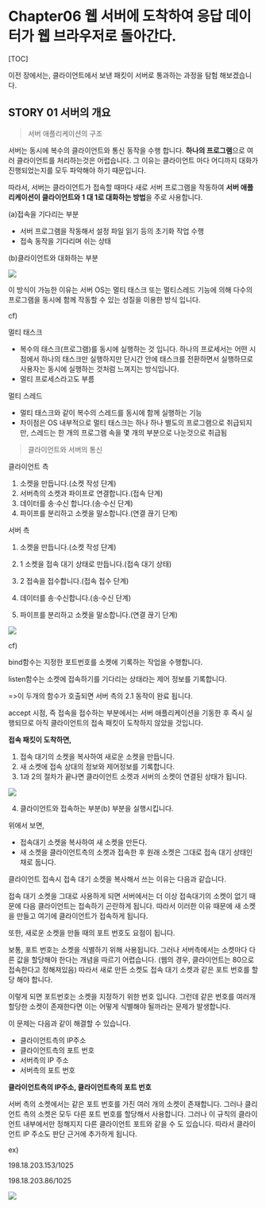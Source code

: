 # Chapter06 웹 서버에 도착하여 응답 데이터가 웹 브라우저로 돌아간다.

[TOC]

이전 장에서는, 클라이언트에서 보낸 패킷이 서버로 통과하는 과정을 탐험 해보겠습니다.



## STORY 01 서버의 개요

> 서버 애플리케이션의 구조

서버는 동시에 복수의 클라이언트와 통신 동작을 수행 합니다. **하나의 프로그램**으로 여러 클라이언트를 처리하는것은 어렵습니다. 그 이유는 클라이언트 마다 어디까지 대화가 진행되었는지를 모두 파악해야 하기 때문입니다.

따라서, 서버는 클라이언트가 접속할 때마다 새로 서버 프로그램을 작동하여 **서버 애플리케이션이 클라이언트와 1 대 1로 대화하는 방법**을 주로 사용합니다.



(a)접속을 기다리는 부분

- 서버 프로그램을 작동해서 설정 파일 읽기 등의 초기화 작업 수행
- 접속 동작을 기다리며 쉬는 상태

(b)클라이언트와 대화하는 부분





![](./img/final.PNG)

이 방식이 가능한 이유는 서버 OS는 멀티 태스크 또는 멀티스레드 기능에 의해 다수의 프로그램을 동시에 함께 작동할 수 있는 성질을 이용한 방식 입니다.

cf)

멀티 태스크

- 복수의 태스크(프로그램)를 동시에 실행하는 것 입니다. 하나의 프로세서는 어떤 시점에서 하나의 태스크만 실행하지만 단시간 안에 태스크를 전환하면서 실행하므로 사용자는 동시에 실행하는 것처럼 느껴지는 방식입니다.
- 멀티 프로세스라고도 부름



멀티 스레드

- 멀티 태스크와 같이 복수의 스레드를 동시에 함께 실행하는 기능
- 차이점은 OS 내부적으로 멀티 태스크는 하나 하나 별도의 프로그램으로 취급되지만, 스레드는 한 개의 프로그램 속을 몇 개의 부분으로 나눈것으로 취급됨



> 클라이언트와 서버의 통신

클라이언트 측

1. 소켓을 만듭니다.(소켓 작성 단계)
2. 서버측의 소켓과 파이프로 연결합니다.(접속 단계)
3. 데이터를 송·수신 합니다.(송·수신 단계)
4. 파이프를 분리하고 소켓을 말소합니다.(연결 끊기 단계)



서버 측

1. 소켓을 만듭니다.(소켓 작성 단계)
2. 1 소켓을 접속 대기 상태로 만듭니다.(접속 대기 상태)

2. 2  접속을 접수합니다.(접속 접수 단계)
3. 데이터를 송·수신합니다.(송·수신 단계)
4. 파이프를 분리하고 소켓을 말소합니다.(연결 끊기 단계)



![](./img/final2.PNG)

cf)

bind함수는 지정한 포트번호를 소켓에 기록하는 작업을 수행합니다.

listen함수는 소켓에 접속하기를 기다리는 상태라는 제어 정보를 기록합니다.

=>이 두개의 함수가 호출되면 서버 측의 2.1 동작이 완료 됩니다.

accept 시점, 즉 접속을 접수하는 부분에서는 서버 애플리케이션을 기동한 후 즉시 실행되므로 아직 클라이언트의 접속 패킷이 도착하지 않았을 것입니다.

**접속 패킷이 도착하면,**

1.  접속 대기의 소켓을 복사하여 새로운 소켓을 만듭니다.
2.  새 소켓에 접속 상대의 정보와 제어정보를 기록합니다.
3.  1과 2의 절차가 끝나면 클라이언트 소켓과 서버의 소켓이 연결된 상태가 됩니다.

![](./img/final3.PNG)

4. 클라이언트와 접속하는 부분(b) 부분을 실행시킵니다.



위에서 보면, 

- 접속대기 소켓을 복사하여 새 소켓을 만든다.
- 새 소켓을 클라이언트측의 소켓과 접속한 후 원래 소켓은 그대로 접속 대기 상태인 채로 둡니다.

클라이언트 접속시 접속 대기 소켓을 복사해서 쓰는 이유는 다음과 같습니다.

접속 대기 소켓을 그대로 사용하게 되면 서버에서는 더 이상 접속대기의 소켓이 없기 때문에 다음 클라이언트는 접속하기 곤란하게 됩니다. 따라서 이러한 이유 때문에 새 소켓을 만들고 여기에 클라이언트가 접속하게 됩니다.

또한, 새로운 소켓을 만들 때의 포트 번호도 요점이 됩니다.

보통, 포트 번호는 소켓을 식별하기 위해 사용됩니다. 그러나 서버측에서는 소켓마다 다른 값을 할당해야 한다는 개념을 따르기 어렵습니다. (웹의 경우, 클라이언트는 80으로 접속한다고 정해져있음) 따라서 새로 만든 소켓도 접속 대기 소켓과 같은 포트 번호를 할당 해야 합니다.

이렇게 되면 포트번호는 소켓을 지정하기 위한 번호 입니다. 그런데  같은 번호를 여러개 할당한 소켓이 존재한다면 이는 어떻게 식별해야 될까라는 문제가 발생합니다.

이 문제는 다음과 같이 해결할 수 있습니다.

- 클라이언트측의 IP주소
- 클라이언트측의 포트 번호
- 서버측의 IP 주소
- 서버측의 포트 번호



**클라이언트측의 IP주소, 클라이언트측의 포트 번호**

서버 측의 소켓에서는 같은 포트 번호를 가진 여러 개의 소켓이 존재합니다. 그러나 클리언트 측의 소켓은 모두 다른 포트 번호를 할당해서 사용합니다. 그러나 이 규칙의 클라이언트 내부에서만 정해지지 다른 클라이언트 포트와 같을 수 도 있습니다. 따라서 클라이언트 IP 주소도 판단 근거에 추가하게 됩니다.

ex)

198.18.203.153/1025

198.18.203.86/1025 

![](./img/final4.PNG)